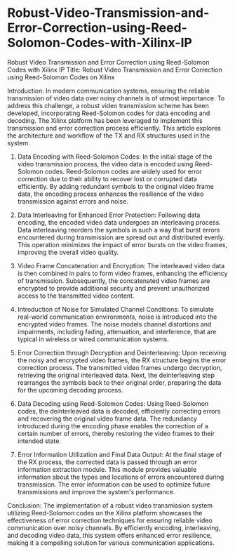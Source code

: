 # Robust-Video-Transmission-and-Error-Correction-using-Reed-Solomon-Codes-with-Xilinx-IP
Robust Video Transmission and Error Correction using Reed-Solomon Codes with Xilinx IP
Title: Robust Video Transmission and Error Correction using Reed-Solomon Codes on Xilinx

Introduction:
In modern communication systems, ensuring the reliable transmission of video data over noisy channels is of utmost importance. To address this challenge, a robust video transmission scheme has been developed, incorporating Reed-Solomon codes for data encoding and decoding. The Xilinx platform has been leveraged to implement this transmission and error correction process efficiently. This article explores the architecture and workflow of the TX and RX structures used in the system.

1. Data Encoding with Reed-Solomon Codes:
In the initial stage of the video transmission process, the video data is encoded using Reed-Solomon codes. Reed-Solomon codes are widely used for error correction due to their ability to recover lost or corrupted data efficiently. By adding redundant symbols to the original video frame data, the encoding process enhances the resilience of the video transmission against errors and noise.

2. Data Interleaving for Enhanced Error Protection:
Following data encoding, the encoded video data undergoes an interleaving process. Data interleaving reorders the symbols in such a way that burst errors encountered during transmission are spread out and distributed evenly. This operation minimizes the impact of error bursts on the video frames, improving the overall video quality.

3. Video Frame Concatenation and Encryption:
The interleaved video data is then combined in pairs to form video frames, enhancing the efficiency of transmission. Subsequently, the concatenated video frames are encrypted to provide additional security and prevent unauthorized access to the transmitted video content.

4. Introduction of Noise for Simulated Channel Conditions:
To simulate real-world communication environments, noise is introduced into the encrypted video frames. The noise models channel distortions and impairments, including fading, attenuation, and interference, that are typical in wireless or wired communication systems.

5. Error Correction through Decryption and Deinterleaving:
Upon receiving the noisy and encrypted video frames, the RX structure begins the error correction process. The transmitted video frames undergo decryption, retrieving the original interleaved data. Next, the deinterleaving step rearranges the symbols back to their original order, preparing the data for the upcoming decoding process.

6. Data Decoding using Reed-Solomon Codes:
Using Reed-Solomon codes, the deinterleaved data is decoded, efficiently correcting errors and recovering the original video frame data. The redundancy introduced during the encoding phase enables the correction of a certain number of errors, thereby restoring the video frames to their intended state.

7. Error Information Utilization and Final Data Output:
At the final stage of the RX process, the corrected data is passed through an error information extraction module. This module provides valuable information about the types and locations of errors encountered during transmission. The error information can be used to optimize future transmissions and improve the system's performance.

Conclusion:
The implementation of a robust video transmission system utilizing Reed-Solomon codes on the Xilinx platform showcases the effectiveness of error correction techniques for ensuring reliable video communication over noisy channels. By efficiently encoding, interleaving, and decoding video data, this system offers enhanced error resilience, making it a compelling solution for various communication applications.
